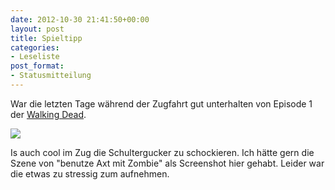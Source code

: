```yaml
---
date: 2012-10-30 21:41:50+00:00
layout: post
title: Spieltipp
categories:
- Leseliste
post_format:
- Statusmitteilung
---
```


War die letzten Tage während der Zugfahrt gut unterhalten
von Episode 1 der [Walking
Dead](http://kotaku.com/5929322/the-walking-dead-game-comes-to-ios-in-fine-form).

[![](http://farm9.staticflickr.com/8195/8139697399_d166de85db.jpg)](http://www.flickr.com/photos/49239218@N00/8139697399/)

Is auch cool im Zug die Schultergucker zu schockieren. Ich
hätte gern die Szene von "benutze Axt mit Zombie" als
Screenshot hier gehabt. Leider war die etwas zu stressig zum
aufnehmen.




